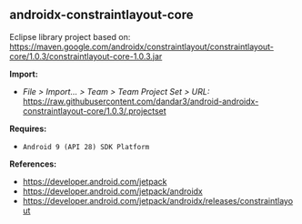 ## androidx-constraintlayout-core

Eclipse library project based on:<br/>
https://maven.google.com/androidx/constraintlayout/constraintlayout-core/1.0.3/constraintlayout-core-1.0.3.jar

**Import:**
- _File > Import... > Team > Team Project Set > URL:_<br/>
  https://raw.githubusercontent.com/dandar3/android-androidx-constraintlayout-core/1.0.3/.projectset

**Requires:**
- `Android 9 (API 28) SDK Platform`

**References:**
- https://developer.android.com/jetpack
- https://developer.android.com/jetpack/androidx
- https://developer.android.com/jetpack/androidx/releases/constraintlayout